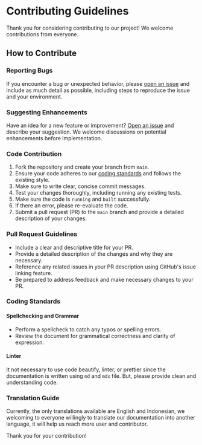 # Contributing Guidelines

Thank you for considering contributing to our project! We welcome contributions from everyone.

## How to Contribute

### Reporting Bugs

If you encounter a bug or unexpected behavior, please [open an issue](https://github.com/nousantx/tenoxui-website/issues) and include as much detail as possible, including steps to reproduce the issue and your environment.

### Suggesting Enhancements

Have an idea for a new feature or improvement? [Open an issue](https://github.com/nousantx/tenoxui-website/issues) and describe your suggestion. We welcome discussions on potential enhancements before implementation.

### Code Contribution

1. Fork the repository and create your branch from `main`.
2. Ensure your code adheres to our [coding standards](#coding-standards) and follows the existing style.
3. Make sure to write clear, concise commit messages.
4. Test your changes thoroughly, including running any existing tests.
5. Make sure the code is `running` and `built` successfully.
6. If there an error, please re-evaluate the code.
7. Submit a pull request (PR) to the `main` branch and provide a detailed description of your changes.

### Pull Request Guidelines

- Include a clear and descriptive title for your PR.
- Provide a detailed description of the changes and why they are necessary.
- Reference any related issues in your PR description using GitHub's issue linking feature.
- Be prepared to address feedback and make necessary changes to your PR.

### Coding Standards

#### Spellchecking and Grammar
- Perform a spellcheck to catch any typos or spelling errors.
- Review the document for grammatical correctness and clarity of expression.

#### Linter
It not necessary to use code beautify, linter, or prettier since the documentation is written using `md` and `mdx` file. But, please provide clean and understanding code.

### Translation Guide

Currently, the only translations available are English and Indonesian, we welcoming to everyone willingly to translate our documentation into another language, it will help us reach more user and contributor.

Thank you for your contribution!
